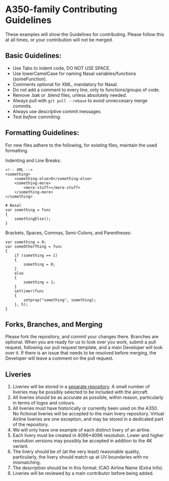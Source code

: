 # A350-family Contributing Guidelines

These examples will show the Guidelines for contributing. Please follow this at all times, or your contribution will not be merged.

## Basic Guidelines:
- Use Tabs to indent code, DO NOT USE SPACE.
- Use lowerCamelCase for naming Nasal variables/functions (someFunction).
- Comments optional for XML, mandatory for Nasal.
- Do not add a comment to every line, only to functions/groups of code.
- Remove .bak or .blend files, unless absolutely needed.
- Always pull with `git pull --rebase` to avoid unneccesary merge commits.
- Always use descriptive commit messages
- Test _before_ commiting.

## Formatting Guidelines:
For new files adhere to the following, for existing files, maintain the used formatting.

Indenting and Line Breaks:
```
<!-- XML -->
<something>
	<something-else>0</something-else>
	<something-more>
		<more-stuff></more-stuff>
	</something-more>
</something>
```

```
# Nasal
var something = func
{
	somethingElse();
}
```
Brackets, Spaces, Commas, Semi-Colons, and Parentheses:
```
var something = 0;
var someOtherThing = func
{
	if (something == 1)
	{
		something = 0;
	}
	else
	{
		something = 1;
	}
	settimer(func
	{
		setprop("something", something);
	}, 5);
}
```

## Forks, Branches, and Merging
Please fork the repository, and commit your changes there. Branches are optional. When you are ready for us to look over you work, submit a pull request, following our pull request template, and a main Developer will look over it. If there is an issue that needs to be resolved before merging, the Developer will leave a comment on the pull request.

## Liveries
1. Liveries will be stored in a [separate repository](https://github.com/merspieler/A350-family-liveries). A small number of liveries may be possibly selected to be included with the aircraft.
2. All liveries should be as accurate as possible, within reason, particularly in terms of logos and colours.
3. All liveries must have historically or currently been used on the A350. No fictional liveries will be accepted to the main livery repository. Virtual Airline liveries are one exception, and may be stored in a dedicated part of the repository.
4. We will only have one example of each distinct livery of an airline.
5. Each livery must be created in 4096*4096 resolution. Lower and higher resolution versions may possibly be accepted in addition to the 4K variant.
6. The livery should be of (at the very least) reasonable quality, particularly, the livery should match up at UV boundaries with no mismatching.
7. The description should be in this format: ICAO Airline Name (Extra Info).
8. Liveries will be reviewed by a main contributor before being added.
